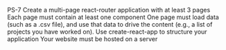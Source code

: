 PS-7
Create a multi-page react-router application with at least 3 pages
Each page must contain at least one component 
One page must load data (such as a .csv file), and use that data to drive the content (e.g., a list of projects you have worked on).
Use create-react-app to structure your application
Your website must be hosted on a server
